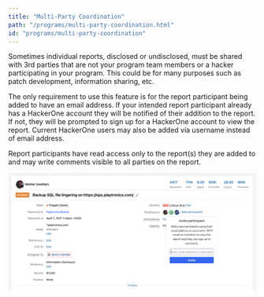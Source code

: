 ```yaml
---
title: "Multi-Party Coordination"
path: "/programs/multi-party-coordination.html"
id: "programs/multi-party-coordination"
---
```


Sometimes individual reports, disclosed or undisclosed, must be shared with 3rd parties that are not your program team members or a hacker participating in your program. This could be for many purposes such as patch development, information sharing, etc.

The only requirement to use this feature is for the report participant being added to have an email address. If your intended report participant already has a HackerOne account they will be notified of their addition to the report. If not, they will be prompted to sign up for a HackerOne account to view the report. Current HackerOne users may also be added via username instead of email address.

Report participants have read access only to the report(s) they are added to and may write comments visible to all parties on the report.

![multi-party-coordination-1](./images/multi-party-coordination-1.png)